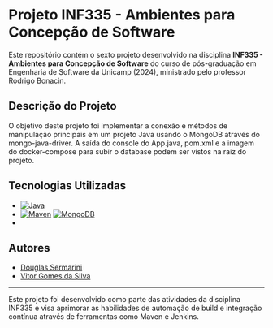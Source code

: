 # Projeto INF335 - Ambientes para Concepção de Software

Este repositório contém o sexto projeto desenvolvido na disciplina **INF335 - Ambientes para Concepção de Software** do curso de pós-graduação em Engenharia de Software da Unicamp (2024), ministrado pelo professor Rodrigo Bonacin.

## Descrição do Projeto

O objetivo deste projeto foi implementar a conexão e métodos de manipulação principais em um projeto Java usando o MongoDB através do mongo-java-driver. A saída do console do App.java, pom.xml e a imagem do docker-compose para subir o database podem ser vistos na raiz do projeto.

## Tecnologias Utilizadas

- [![Java](https://img.shields.io/badge/Java-ED8B00?style=for-the-badge&logo=java&logoColor=white)](https://www.java.com/)
- [![Maven](https://img.shields.io/badge/Apache%20Maven-C71A36?style=for-the-badge&logo=apache-maven&logoColor=white)](https://maven.apache.org/)
  [![MongoDB](https://img.shields.io/badge/MongoDB-47A248?style=for-the-badge&logo=mongodb&logoColor=white)](https://www.mongodb.com/)
- 
## Autores

- [Douglas Sermarini](https://github.com/Douglas019BR)
- [Vitor Gomes da Silva](https://github.com/vitorgomes)

---

Este projeto foi desenvolvido como parte das atividades da disciplina INF335 e visa aprimorar as habilidades de automação de build e integração contínua através de ferramentas como Maven e Jenkins.
``` &#8203;:citation[oaicite:0]{index=0}&#8203;
